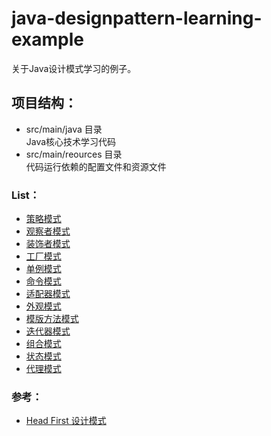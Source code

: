 # java-designpattern-learning-example
关于Java设计模式学习的例子。

## 项目结构：
- src/main/java 目录<br>
Java核心技术学习代码<br>
- src/main/reources 目录<br>
代码运行依赖的配置文件和资源文件

### List：
- [策略模式](src/main/java/com/java/designpattern/combining/combining.md)
- [观察者模式](src/main/java/com/java/designpattern/observer/observer.md)
- [装饰者模式](src/main/java/com/java/designpattern/decorator/decorator.md)
- [工厂模式](src/main/java/com/java/designpattern/factory/factory.md)
- [单例模式](src/main/java/com/java/designpattern/singleton/singleton.md)
- [命令模式](src/main/java/com/java/designpattern/command/command.md)
- [适配器模式](src/main/java/com/java/designpattern/adapter/adapter.md)
- [外观模式](src/main/java/com/java/designpattern/facade/facade.md)
- [模版方法模式](src/main/java/com/java/designpattern/templatemethod/templatemethod.md)
- [迭代器模式](src/main/java/com/java/designpattern/iterator/iterator.md)
- [组合模式](src/main/java/com/java/designpattern/composite/composite.md)
- [状态模式](src/main/java/com/java/designpattern/state/state.md)
- [代理模式](src/main/java/com/java/designpattern/proxy/proxy.md)

### 参考：
- [Head First 设计模式](https://book.douban.com/subject/2243615/)